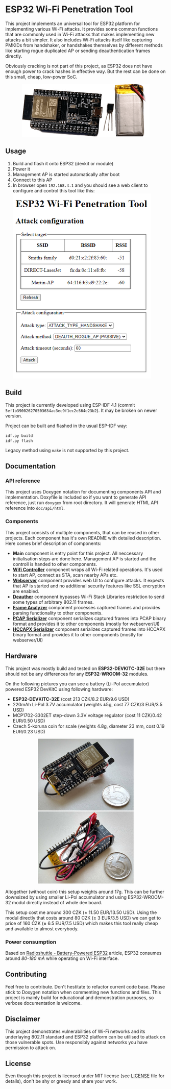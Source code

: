 # ESP32 Wi-Fi Penetration Tool

This project implements an universal tool for ESP32 platform for implementing various Wi-Fi attacks. It provides some common functions that are commonly used in Wi-Fi attacks that makes implementing new attacks a bit simpler. It also includes Wi-Fi attacks itself like capturing PMKIDs from handshaker, or handshakes themselves by different methods like starting rogue duplicated AP or sending deauthentication frames directly.

Obviously cracking is not part of this project, as ESP32 does not have enough power to crack hashes in effective way. But the rest can be done on this small, cheap, low-power SoC.

<p align="center">
    <img src="doc/images/soucastky_8b.png" alt="Hw components" width="400">
</p>


## Usage
1. Build and flash it onto ESP32 (devkit or module)
1. Power it
1. Management AP is started automatically after boot
1. Connect to this AP
1. In browser open `192.168.4.1` and you should see a web client to configure and control this tool like this:
![Web client UI](doc/images/ui-config.png)

## Build
This project is currently developed using ESP-IDF 4.1 (commit `5ef1b390026270503634ac3ec9f1ec2e364e23b2`). It may be broken on newer version.

Project can be built and flashed in the usual ESP-IDF way:

```shell
idf.py build
idf.py flash
```

Legacy method using `make` is not supported by this project.

## Documentation
### API reference
This project uses Doxygen notation for documenting components API and implementation. Doxyfile is included so if you want to generate API reference, just run `doxygex` from root directory. It will generate HTML API reference into `doc/api/html`.

### Components
This project consists of multiple components, that can be reused in other projects. Each component has it's own README with detailed description. Here comes brief description of components:

- **Main** component is entry point for this project. All neccessary initialisation steps are done here. Management AP is started and the controll is handed to other components.
- [**Wifi Controller**](components/wifi_controller) component wraps all Wi-Fi related operations. It's used to start AP, connect as STA, scan nearby APs etc. 
- [**Webserver**](components/webserver) component provides web UI to configure attacks. It expects that AP is started and no additional security features like SSL encryption are enabled.
- [**Deauther**](components/deauther) component bypasses Wi-Fi Stack Libraries restriction to send some types of arbitrary 802.11 frames.
- [**Frame Analyzer**](components/frame_analyzer) component processes captured frames and provides parsing functionality to other components.
- [**PCAP Serializer**](components/pcap_serializer) component serializes captured frames into PCAP binary format and provides it to other components (mostly for webserver/UI)
- [**HCCAPX Serializer**](components/hccapx_serializer) component serializes captured frames into HCCAPX binary format and provides it to other components (mostly for webserver/UI)

## Hardware 
This project was mostly build and tested on **ESP32-DEVKITC-32E**
but there should not be any differences for any **ESP32-WROOM-32** modules.

On the following pictures you can see a battery (Li-Pol accumulator) powered ESP32 DevKitC using following hardware:
- **ESP32-DEVKITC-32E** (cost 213 CZK/8.2 EUR/9.6 USD)
- 220mAh Li-Pol 3.7V accumulator (weights ±5g, cost 77 CZK/3 EUR/3.5 USD)
- MCP1702-3302ET step-down 3.3V voltage regulator (cost 11 CZK/0.42 EUR/0.50 USD)
- Czech 5-koruna coin for scale (weights 4.8g, diameter 23 mm, cost 0.19 EUR/0.23 USD)
<p align="center">
    <img src="doc/images/mini.jpg" alt="Hw components" width="300">
    <img src="doc/images/mini2.jpg" alt="Hw components" width="300">
</p>

Altogether (without coin) this setup weights around 17g. This can be further downsized by using smaller Li-Pol accumulator and using ESP32-WROOM-32 modul directly instead of whole dev board.

This setup cost me around 300 CZK (± 11.50 EUR/13.50 USD). Using the modul directly that costs around 80 CZK (± 3 EUR/3.5 USD) we can get to price of 160 CZK (± 6.5 EUR/7.5 USD) which makes this tool really cheap and available to almost everybody.

### Power consumption
Based on [Radioshuttle - Battery-Powered ESP32](https://www.radioshuttle.de/en/media-en/tech-infos-en/battery-powered-esp32/) article, ESP32 consumes around *80-180 mA* while operating on Wi-Fi interface. 

## Contributing
Feel free to contribute. Don't hestitate to refactor current code base. Please stick to Doxygen notation when commenting new functions and files. This project is mainly build for educational and demonstration purposes, so verbose documentation is welcome.

## Disclaimer
This project demonstrates vulnerabilities of Wi-Fi networks and its underlaying 802.11 standard and ESP32 platform can be utilised to attack on those vulnerable spots. Use responsibly against networks you have permission to attack on.

## License
Even though this project is licensed under MIT license (see [LICENSE](LICENSE) file for details), don't be shy or greedy and share your work.